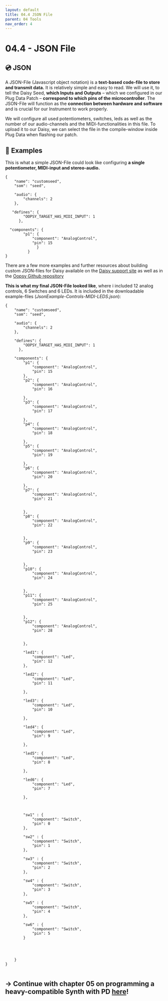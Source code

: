 ```yaml
---
layout: default
title: 04.4 JSON File
parent: 04 Tools
nav_order: 4
---
```


# 04.4 - JSON File

## 💿 JSON
A JSON-File (Javascript object notation) is a **text-based code-file to store and transmit data.** It is relatively simple and easy to read. We will use it, to tell the Daisy Seed, **which Inputs and Outputs** – which we configured in our Plug Data Patch – **correspond to which pins of the microcontroller**. The JSON-File will function as the **connection between hardware and software** and is crucial for our Instrument to work properly. 

We will configure all used potentiometers, switches, leds as well as the number of our audio-channels and the MIDI-functionalities in this file. To upload it to our Daisy, we can select the file in the compile-window inside Plug Data when flashing our patch.

## 📝 Examples 

This is what a simple JSON-File could look like configuring **a single potentiometer, MIDI-input and stereo-audio.**

```
{
    "name": "customseed",
    "som": "seed",

    "audio": {
        "channels": 2
    },

   "defines": {
        "OOPSY_TARGET_HAS_MIDI_INPUT": 1
      },

  "components": {
        "p1": {
            "component": "AnalogControl",
            "pin": 15
              }
          }
}
```

There are a few more examples and further resources about building custom JSON-files for Daisy available on the [Daisy support site](https://daisy.audio/tutorials/oopsy/oopsy-custom-json/) as well as in the [Oopsy Github repository](https://github.com/CorvusPrudens/oopsy/tree/sensors_update/source)

**This is what my final JSON-File looked like**, where i included 12 analog controls, 6 Switches and 6 LEDs. It is included in the downloadable example-files (_JsonExample-Controls-MIDI-LEDS.json_):

```
{
    "name": "customseed",
    "som": "seed",

    "audio": {
        "channels": 2
    },

    "defines": {
        "OOPSY_TARGET_HAS_MIDI_INPUT": 1
      },

    "components": {
        "p1": {
            "component": "AnalogControl",
            "pin": 15
        },
        "p2": {
            "component": "AnalogControl",
            "pin": 16
        
        },
        "p3": {
            "component": "AnalogControl",
            "pin": 17
        
        },
        "p4": {
            "component": "AnalogControl",
            "pin": 18
        
        },
        "p5": {
            "component": "AnalogControl",
            "pin": 19
        
        },
        "p6": {
            "component": "AnalogControl",
            "pin": 20
        
        },
        "p7": {
            "component": "AnalogControl",
            "pin": 21

        
        },
        "p8": {
            "component": "AnalogControl",
            "pin": 22
            
        
        },
        "p9": {
            "component": "AnalogControl",
            "pin": 23
            
        
        },
        "p10": {
            "component": "AnalogControl",
            "pin": 24
            
        
        },
        "p11": {
            "component": "AnalogControl",
            "pin": 25
            
        
        },
        "p12": {
            "component": "AnalogControl",
            "pin": 28
            
        
        },

        "led1": {
            "component": "Led",
            "pin": 12
        },

        "led2": {
            "component": "Led",
            "pin": 11
        
        },

        "led3": {
            "component": "Led",
            "pin": 10
        
        },

        "led4": {
            "component": "Led",
            "pin": 9
        
        },

        "led5": {
            "component": "Led",
            "pin": 8
        
        },

        "led6": {
            "component": "Led",
            "pin": 7
        
        },

   

        "sw1" : {
            "component": "Switch",
            "pin": 0
        },

        "sw2" : {
            "component": "Switch",
            "pin": 1
        },

        "sw3" : {
            "component": "Switch",
            "pin": 2
        },

        "sw4" : {
            "component": "Switch",
            "pin": 3
        },

        "sw5" : {
            "component": "Switch",
            "pin": 4
        },

        "sw6" : {
            "component": "Switch",
            "pin": 5
        }
        
      
        
        
    }
}


```

## → Continue with chapter 05 on programming a heavy-compatible Synth with PD [here]({{site.baseurl}}/chapter-05/05-programming-a-synth)!
